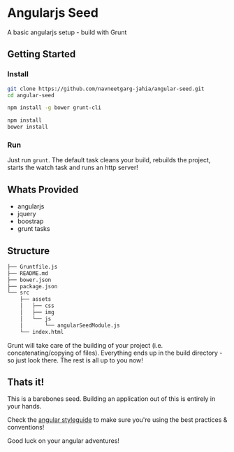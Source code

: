 # Angularjs Seed
A basic angularjs setup - build with Grunt


## Getting Started

### Install

```bash
git clone https://github.com/navneetgarg-jahia/angular-seed.git
cd angular-seed

npm install -g bower grunt-cli

npm install
bower install
```

### Run

Just run ``grunt``. The default task cleans your build, rebuilds the project, starts the watch task and runs an http server!


## Whats Provided

* angularjs
* jquery
* boostrap
* grunt tasks

## Structure

```bash
├── Gruntfile.js
├── README.md
├── bower.json
├── package.json
└── src
    ├── assets
    │   ├── css
    │   ├── img
    │   └── js
    │       └── angularSeedModule.js
    └── index.html
```

Grunt will take care of the building of your project (i.e. concatenating/copying of files).
Everything ends up in the build directory - so just look there.
The rest is all up to you now!

## Thats it!
This is a barebones seed. Building an application out of this is entirely in your hands.

Check the [angular styleguide](https://github.com/johnpapa/angular-styleguide/blob/master/a1/README.md) to make sure you're using the best practices & conventions!

Good luck on your angular adventures!

